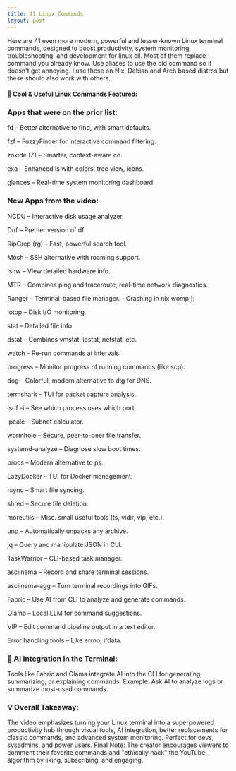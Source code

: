 ```yaml
---
title: 41 Linux Commands
layout: post
---
```

Here are 41 even more modern, powerful and lesser-known Linux terminal commands, designed to boost productivity, system monitoring, troubleshooting, and development for linux cli. Most of them replace command you already know. Use aliases to use the old command so it doesn't get annoying. I use these on Nix, Debian and Arch based distros but these should also work with others.

#### 🔧 Cool & Useful Linux Commands Featured:


### Apps that were on the prior list:
fd – Better alternative to find, with smart defaults.

fzf – FuzzyFinder for interactive command filtering.

zoxide (Z) – Smarter, context-aware cd.

exa – Enhanced ls with colors, tree view, icons.

glances – Real-time system monitoring dashboard.


### New Apps from the video:
NCDU – Interactive disk usage analyzer.

Duf – Prettier version of df.

RipGrep (rg) – Fast, powerful search tool.

Mosh – SSH alternative with roaming support.

lshw – View detailed hardware info.

MTR – Combines ping and traceroute, real-time network diagnostics.

Ranger – Terminal-based file manager. - Crashing in nix womp );

iotop – Disk I/O monitoring.

stat – Detailed file info.

dstat – Combines vmstat, iostat, netstat, etc.

watch – Re-run commands at intervals.

progress – Monitor progress of running commands (like scp).

dog – Colorful, modern alternative to dig for DNS.

termshark – TUI for packet capture analysis.

lsof -i – See which process uses which port.

ipcalc – Subnet calculator.

wormhole – Secure, peer-to-peer file transfer.

systemd-analyze – Diagnose slow boot times.

procs – Modern alternative to ps.

LazyDocker – TUI for Docker management.

rsync – Smart file syncing.

shred – Secure file deletion.

moreutils – Misc. small useful tools (ts, vidir, vip, etc.).

unp – Automatically unpacks any archive.

jq – Query and manipulate JSON in CLI.

TaskWarrior – CLI-based task manager.

asciinema – Record and share terminal sessions.

asciinema-agg – Turn terminal recordings into GIFs.

Fabric – Use AI from CLI to analyze and generate commands.

Olama – Local LLM for command suggestions.

VIP – Edit command pipeline output in a text editor.

Error handling tools – Like errno, ifdata.


### 🧠 AI Integration in the Terminal:
Tools like Fabric and Olama integrate AI into the CLI for generating, summarizing, or explaining commands.
Example: Ask AI to analyze logs or summarize most-used commands.


### 💡 Overall Takeaway:
The video emphasizes turning your Linux terminal into a superpowered productivity hub through visual tools, AI integration, better replacements for classic commands, and advanced system monitoring. Perfect for devs, sysadmins, and power users.
Final Note: The creator encourages viewers to comment their favorite commands and "ethically hack" the YouTube algorithm by liking, subscribing, and engaging.
